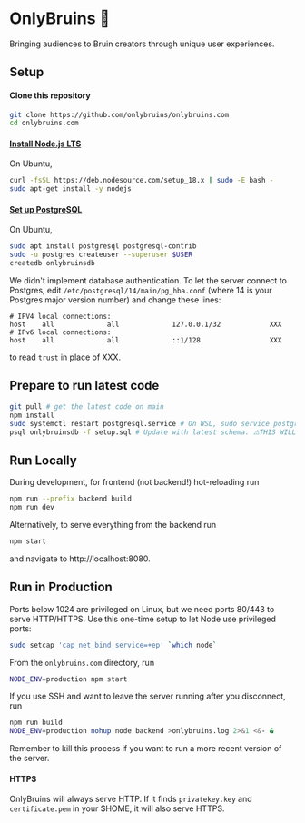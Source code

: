 # OnlyBruins 🐻
Bringing audiences to Bruin creators through unique user experiences.

## Setup

#### Clone this repository

```bash
git clone https://github.com/onlybruins/onlybruins.com
cd onlybruins.com
```

#### [Install Node.js LTS](https://nodejs.org/en/download)
On Ubuntu,
```bash
curl -fsSL https://deb.nodesource.com/setup_18.x | sudo -E bash -
sudo apt-get install -y nodejs
```

#### [Set up PostgreSQL](https://www.postgresql.org/download/)
On Ubuntu,
```bash
sudo apt install postgresql postgresql-contrib
sudo -u postgres createuser --superuser $USER
createdb onlybruinsdb
```
We didn't implement database authentication. To let the server connect to Postgres, edit `/etc/postgresql/14/main/pg_hba.conf` (where 14 is your Postgres major version number) and change these lines:
```
# IPV4 local connections:
host    all             all             127.0.0.1/32            XXX
# IPv6 local connections:
host    all             all             ::1/128                 XXX
```
to read `trust` in place of XXX.

## Prepare to run latest code
```bash
git pull # get the latest code on main
npm install
sudo systemctl restart postgresql.service # On WSL, sudo service postgresql restart
psql onlybruinsdb -f setup.sql # Update with latest schema. ⚠️THIS WILL DROP EXISTING DATA.
```

## Run Locally
During development, for frontend (not backend!) hot-reloading run
```bash
npm run --prefix backend build
npm run dev
```
Alternatively, to serve everything from the backend run
```bash
npm start
```
and navigate to http://localhost:8080.
## Run in Production
Ports below 1024 are privileged on Linux, but we need ports 80/443 to serve HTTP/HTTPS. Use this one-time setup to let Node use privileged ports:
```bash
sudo setcap 'cap_net_bind_service=+ep' `which node`
```
From the `onlybruins.com` directory, run
```bash
NODE_ENV=production npm start
```
If you use SSH and want to leave the server running after you disconnect, run
```bash
npm run build
NODE_ENV=production nohup node backend >onlybruins.log 2>&1 <&- &
```
Remember to kill this process if you want to run a more recent version of the server.
#### HTTPS
OnlyBruins will always serve HTTP. If it finds `privatekey.key` and `certificate.pem` in your $HOME, it will also serve HTTPS.
